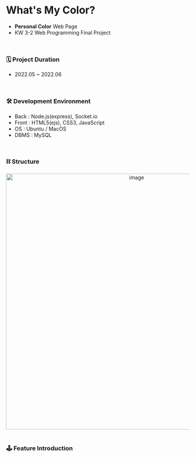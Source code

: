 # What's My Color?
- <b>Personal Color</b> Web Page 
- KW 3-2 Web Programming Final Project 
<br/>

### 🗓️ Project Duration
+ 2022.05 ~ 2022.06
<br/>

### 🛠️ Development Environment
+ Back : Node.js(express), Socket.io
+ Front : HTML5(ejs), CSS3, JavaScript
+ OS : Ubuntu / MacOS
+ DBMS : MySQL
<br/>

### ⛓️ Structure
<center><img width="700" align="center" alt="image" src="https://user-images.githubusercontent.com/90493141/205485730-4f12df36-c09e-4e8b-933e-87a5e3ff2280.png"></center>
<br/>

### 🕹️ Feature Introduction
